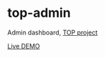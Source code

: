 # top-admin
Admin dashboard, [TOP project](https://www.theodinproject.com/lessons/node-path-intermediate-html-and-css-admin-dashboard)

[Live DEMO](https://mdahamshi.github.io/top-admin)